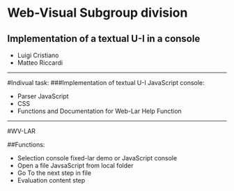 # Web-Visual Subgroup division
## Implementation of a textual U-I in a console

- Luigi Cristiano
- Matteo Riccardi

- - - 
#Indivual task:
###Implementation of textual U-I JavaScript console:
- Parser JavaScript
- CSS
- Functions and Documentation for Web-Lar
 Help Function

 - - -

 #WV-LAR

 ##Functions:
 - Selection console fixed-lar demo or JavaScript console
 - Open a file JavsaScript from local folder
 - Go To the next step in file
 - Evaluation content step